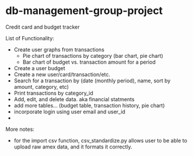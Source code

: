 # db-management-group-project
Credit card and budget tracker

List of Functionality:
- Create user graphs from transactions
    - Pie chart of transactions by category (bar chart, pie chart)
    - Bar chart of budget vs. transaction amount for a period
- Create a user budget
- Create a new user/card/transaction/etc.
- Search for a transaction by (date (monthly period), name, sort by amount, category, etc)
- Print transactions by category_id
- Add, edit, and delete data. aka financial statments 
- add more tables... (budget table, transaction history, pie chart)
- incorporate login using user email and user_id
- 

More notes:
- for the import csv function, csv_standardize.py allows user to be able to upload raw amex data, and it formats it correctly.
